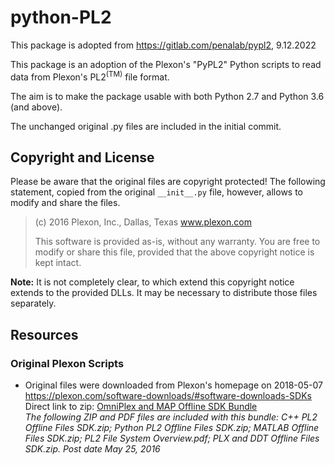 
# python-PL2

This package is adopted from https://gitlab.com/penalab/pypl2, 9.12.2022

This package is an adoption of the Plexon's "PyPL2" Python scripts to read data from Plexon's PL2<sup>(TM)</sup> file format.

The aim is to make the package usable with both Python 2.7 and Python 3.6 (and above).

The unchanged original .py files are included in the initial commit.

## Copyright and License

Please be aware that the original files are copyright protected! The following statement, copied from the original `__init__.py` file, however, allows to modify and share the files.

> (c) 2016 Plexon, Inc., Dallas, Texas
> www.plexon.com
>
> This software is provided as-is, without any warranty.
> You are free to modify or share this file, provided that the above
> copyright notice is kept intact.

__Note:__ It is not completely clear, to which extend this copyright notice extends to the provided DLLs. It may be necessary to distribute those files separately.  

## Resources

### Original Plexon Scripts

* Original files were downloaded from Plexon's homepage on 2018-05-07  
  https://plexon.com/software-downloads/#software-downloads-SDKs  
  Direct link to zip: [OmniPlex and MAP Offline SDK Bundle](https://plexon.com/wp-content/uploads/2017/08/OmniPlex-and-MAP-Offline-SDK-Bundle_0.zip)  
  _The following ZIP and PDF files are included with this bundle: C++ PL2 Offline Files SDK.zip; Python PL2 Offline Files SDK.zip; MATLAB Offline Files SDK.zip; PL2 File System Overview.pdf; PLX and DDT Offline Files SDK.zip. Post date May 25, 2016_
